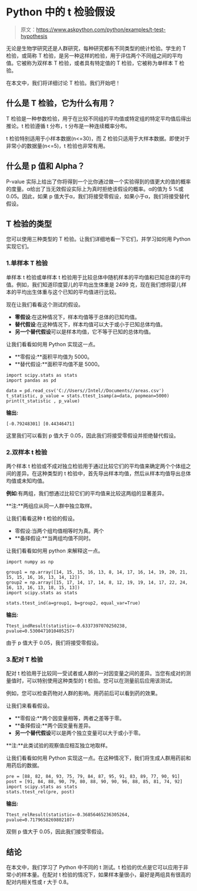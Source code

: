 # Python 中的 t 检验假设

> 原文：<https://www.askpython.com/python/examples/t-test-hypothesis>

无论是生物学研究还是人群研究，每种研究都有不同类型的统计检验。学生的 T 检验，或简称 T 检验，是另一种这样的检验，用于评估两个不同组之间的平均值。它被称为双样本 T 检验，或者具有特定值的 T 检验，它被称为单样本 T 检验。

在本文中，我们将详细讨论 T 检验。我们开始吧！

## 什么是 T 检验，它为什么有用？

T 检验是一种参数检验，用于在比较不同组的平均值或特定组的特定平均值后得出推论。t 检验遵循 t 分布，t 分布是一种连续概率分布。

t 检验特别适用于小样本数据(n<=30)，而 Z 检验只适用于大样本数据。即使对于非常小的数据量(n<=5)，t 检验也非常有用。

## 什么是 p 值和 Alpha？

P-value 实际上给出了你将得到一个比你通过做一个实验得到的值更大的值的概率的度量。α给出了当无效假设实际上为真时拒绝该假设的概率。α的值为 5 %或 0.05。因此，如果 p 值大于α，我们将接受零假设，如果小于α，我们将接受替代假设。

## T 检验的类型

您可以使用三种类型的 T 检验。让我们详细地看一下它们，并学习如何用 Python 实现它们。

### 1.单样本 T 检验

单样本 t 检验或单样本 t 检验用于比较总体中随机样本的平均值和已知总体的平均值。例如，我们知道印度婴儿的平均出生体重是 2499 克，现在我们想将婴儿样本的平均出生体重与这个已知的平均值进行比较。

现在让我们看看这个测试的假设。

*   **零假设**:在这种情况下，样本均值等于总体的已知均值。
*   **替代假设**:在这种情况下，样本均值可以大于或小于已知总体均值。
*   **另一个替代假设**可以是样本均值，它不等于已知的总体均值。

让我们看看如何用 Python 实现这一点。

*   **零假设:**面积平均值为 5000。
*   **替代假设:**面积平均值不是 5000。

```
import scipy.stats as stats
import pandas as pd

data = pd.read_csv('C://Users//Intel//Documents//areas.csv')
t_statistic, p_value = stats.ttest_1samp(a=data, popmean=5000)
print(t_statistic , p_value)

```

**输出:**

```
[-0.79248301] [0.44346471]

```

这里我们可以看到 p 值大于 0.05，因此我们将接受零假设并拒绝替代假设。

### 2.双样本 t 检验

两个样本 t 检验或不成对独立检验用于通过比较它们的平均值来确定两个个体组之间的差异。在这种类型的 t 检验中，首先导出样本均值，然后从样本均值导出总体均值或未知均值。

**例如**:有两组，我们想通过比较它们的平均值来比较这两组的显著差异。

**注:**两组应从同一人群中独立取样。

让我们看看这种 t 检验的假设。

*   零假设:当两个组均值相等时为真。两个
*   **备择假设:**当两组均值不同时。

让我们看看如何用 python 来解释这一点。

```
import numpy as np

group1 = np.array([14, 15, 15, 16, 13, 8, 14, 17, 16, 14, 19, 20, 21, 15, 15, 16, 16, 13, 14, 12])
group2 = np.array([15, 17, 14, 17, 14, 8, 12, 19, 19, 14, 17, 22, 24, 16, 13, 16, 13, 18, 15, 13])
import scipy.stats as stats

stats.ttest_ind(a=group1, b=group2, equal_var=True)

```

**输出:**

```
Ttest_indResult(statistic=-0.6337397070250238, pvalue=0.5300471010405257)

```

由于 p 值大于 0.05，我们将接受零假设。

### 3.配对 T 检验

配对 t 检验用于比较同一受试者或人群的一对因变量之间的差异。当您有成对的测量值时，可以特别使用这种类型的 t 检验。您可以在测量前后应用该测试。

例如，您可以检查药物对人群的影响。用药前后可以看到药的效果。

让我们来看看假设。

*   **零假设:**两个因变量相等，两者之差等于零。
*   **备择假设:**两个因变量有差异。
*   **另一个替代假设**可以是两个独立变量可以大于或小于零。

**注:**此类试验的观察值应相互独立地取样。

让我们看看如何用 Python 实现这一点。在这种情况下，我们将生成人群用药前和用药后的数据。

```
pre = [88, 82, 84, 93, 75, 79, 84, 87, 95, 91, 83, 89, 77, 90, 91]
post = [91, 84, 88, 90, 79, 80, 88, 90, 90, 96, 88, 85, 81, 74, 92]
import scipy.stats as stats
stats.ttest_rel(pre, post)

```

**输出:**

```
Ttest_relResult(statistic=-0.36856465236305264, pvalue=0.7179658269802107)

```

双侧 p 值大于 0.05，因此我们接受零假设。

## 结论

在本文中，我们学习了 Python 中不同的 t 测试。t 检验的优点是它可以应用于非常小的样本量。在配对 t 检验的情况下，如果样本量很小，最好是两组具有很高的配对内相关性或 r 大于 0.8。